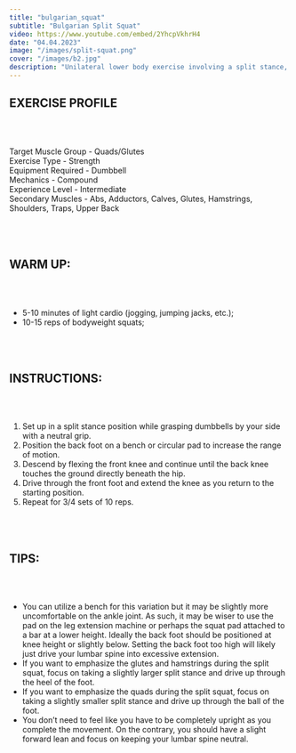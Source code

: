 ```yaml
---
title: "bulgarian_squat"
subtitle: "Bulgarian Split Squat"
video: https://www.youtube.com/embed/2YhcpVkhrH4
date: "04.04.2023"
image: "/images/split-squat.png"
cover: "/images/b2.jpg"
description: "Unilateral lower body exercise involving a split stance, with back foot elevated on a bench, for building strength and stability."
---
```


## EXERCISE PROFILE

&nbsp;  
&nbsp;

Target Muscle Group -
Quads/Glutes  
Exercise Type - Strength  
Equipment Required - Dumbbell  
Mechanics - Compound  
Experience Level - Intermediate  
Secondary Muscles -
Abs, Adductors, Calves, Glutes, Hamstrings, Shoulders, Traps, Upper Back
&nbsp;  
&nbsp;  
&nbsp;  
&nbsp;

## WARM UP:

&nbsp;  
&nbsp;

- 5-10 minutes of light cardio (jogging, jumping jacks, etc.);
- 10-15 reps of bodyweight squats;
  &nbsp;  
  &nbsp;  
  &nbsp;  
  &nbsp;

## INSTRUCTIONS:

&nbsp;  
&nbsp;

1. Set up in a split stance position while grasping dumbbells by your side with a neutral grip.
2. Position the back foot on a bench or circular pad to increase the range of motion.
3. Descend by flexing the front knee and continue until the back knee touches the ground directly beneath the hip.
4. Drive through the front foot and extend the knee as you return to the starting position.
5. Repeat for 3/4 sets of 10 reps.
   &nbsp;  
   &nbsp;  
   &nbsp;  
   &nbsp;

## TIPS:

&nbsp;  
&nbsp;

- You can utilize a bench for this variation but it may be slightly more uncomfortable on the ankle joint. As such, it may be wiser to use the pad on the leg extension machine or perhaps the squat pad attached to a bar at a lower height. Ideally the back foot should be positioned at knee height or slightly below. Setting the back foot too high will likely just drive your lumbar spine into excessive extension.
- If you want to emphasize the glutes and hamstrings during the split squat, focus on taking a slightly larger split stance and drive up through the heel of the foot.
- If you want to emphasize the quads during the split squat, focus on taking a slightly smaller split stance and drive up through the ball of the foot.
- You don’t need to feel like you have to be completely upright as you complete the movement. On the contrary, you should have a slight forward lean and focus on keeping your lumbar spine neutral.
  &nbsp;  
  &nbsp;  
  &nbsp;  
  &nbsp;
